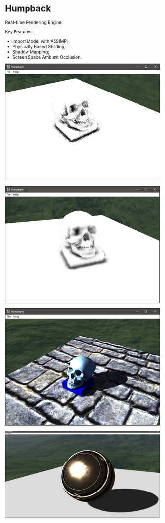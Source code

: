 # Humpback
Real-time Rendering Engine.

Key Features:
* Import Model with ASSIMP;
* Physically Based Shading;
* Shadow Mapping;
* Screen Space Ambient Occlusion.

![Picture](/showcase/ssao.png "SSAO")

![Picture](/showcase/blured_ssao.png "Blured SSAO")

![Picture](/showcase/renderer_with_ssao.png "Result")

![Picture](/showcase/metal.png "Metal")
